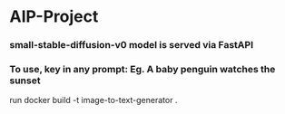 # AIP-Project

### small-stable-diffusion-v0 model is served via FastAPI

### To use, key in any prompt: Eg. A baby penguin watches the sunset

run docker build -t image-to-text-generator .

